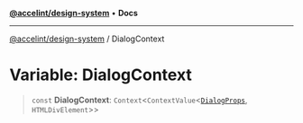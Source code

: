 [**@accelint/design-system**](../README.md) • **Docs**

***

[@accelint/design-system](../README.md) / DialogContext

# Variable: DialogContext

> `const` **DialogContext**: `Context`\<`ContextValue`\<[`DialogProps`](../type-aliases/DialogProps.md), `HTMLDivElement`\>\>
